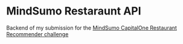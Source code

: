 # MindSumo Restaraunt API
Backend of my submission for the [MindSumo CapitalOne Restaurant Recommender challenge](https://www.mindsumo.com/contests/restaurant-api)